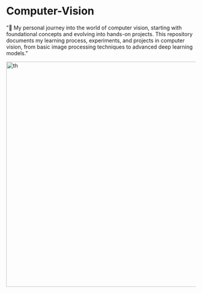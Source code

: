 # Computer-Vision
"🚀 My personal journey into the world of computer vision, starting with foundational concepts and evolving into hands-on projects. This repository documents my learning process, experiments, and projects in computer vision, from basic image processing techniques to advanced deep learning models."




<center></center> <img src="https://github.com/user-attachments/assets/a562be73-431f-4373-84c6-ac1c71374c6d" alt="th" width="600"/> </center>
